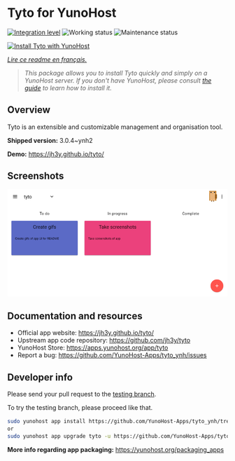 <!--
N.B.: This README was automatically generated by https://github.com/YunoHost/apps/tree/master/tools/readme_generator
It shall NOT be edited by hand.
-->

# Tyto for YunoHost

[![Integration level](https://dash.yunohost.org/integration/tyto.svg)](https://dash.yunohost.org/appci/app/tyto) ![Working status](https://ci-apps.yunohost.org/ci/badges/tyto.status.svg) ![Maintenance status](https://ci-apps.yunohost.org/ci/badges/tyto.maintain.svg)

[![Install Tyto with YunoHost](https://install-app.yunohost.org/install-with-yunohost.svg)](https://install-app.yunohost.org/?app=tyto)

*[Lire ce readme en français.](./README_fr.md)*

> *This package allows you to install Tyto quickly and simply on a YunoHost server.
If you don't have YunoHost, please consult [the guide](https://yunohost.org/#/install) to learn how to install it.*

## Overview

Tyto is an extensible and customizable management and organisation tool.

**Shipped version:** 3.0.4~ynh2

**Demo:** https://jh3y.github.io/tyto/

## Screenshots

![Screenshot of Tyto](./doc/screenshots/screenshot.png)

## Documentation and resources

* Official app website: <https://jh3y.github.io/tyto/>
* Upstream app code repository: <https://github.com/jh3y/tyto>
* YunoHost Store: <https://apps.yunohost.org/app/tyto>
* Report a bug: <https://github.com/YunoHost-Apps/tyto_ynh/issues>

## Developer info

Please send your pull request to the [testing branch](https://github.com/YunoHost-Apps/tyto_ynh/tree/testing).

To try the testing branch, please proceed like that.

``` bash
sudo yunohost app install https://github.com/YunoHost-Apps/tyto_ynh/tree/testing --debug
or
sudo yunohost app upgrade tyto -u https://github.com/YunoHost-Apps/tyto_ynh/tree/testing --debug
```

**More info regarding app packaging:** <https://yunohost.org/packaging_apps>